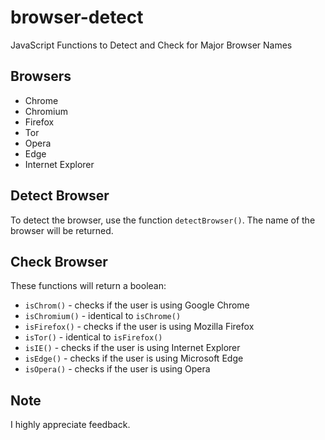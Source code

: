 # browser-detect
JavaScript Functions to Detect and Check for Major Browser Names

## Browsers
- Chrome
- Chromium
- Firefox
- Tor
- Opera
- Edge
- Internet Explorer

## Detect Browser
To detect the browser, use the function `detectBrowser()`. The name of the browser will be returned.

## Check Browser
These functions will return a boolean:
- `isChrom()` - checks if the user is using Google Chrome
- `isChromium()` - identical to `isChrome()`
- `isFirefox()` - checks if the user is using Mozilla Firefox
- `isTor()` - identical to `isFirefox()`
- `isIE()` - checks if the user is using Internet Explorer
- `isEdge()` - checks if the user is using Microsoft Edge
- `isOpera()` - checks if the user is using Opera

## Note
I highly appreciate feedback.
